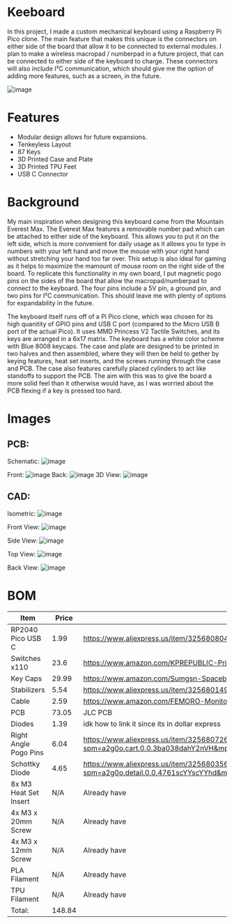# Keeboard

In this project, I made a custom mechanical keyboard using a Raspberry Pi Pico clone. The main feature that makes this unique is the connectors on either side of the board that allow it to be connected to external modules. I plan to make a wireless macropad / numberpad in a future project, that can be connected to either side of the keyboard to charge. These connectors will also include I²C communication, which should give me the option of adding more features, such as a screen, in the future.

![image](https://github.com/user-attachments/assets/000ffb94-b1bc-40e2-98c2-b1048e56a59c)

# Features

* Modular design allows for future expansions.
* Tenkeyless Layout
* 87 Keys
* 3D Printed Case and Plate
* 3D Printed TPU Feet
* USB C Connector

# Background

My main inspiration when designing this keyboard came from the Mountain Everest Max. The Everest Max features a removable number pad which can be attached to either side of the keyboard. This allows you to put it on the left side, which is more convenient for daily usage as it allows you to type in numbers with your left hand and move the mouse with your right hand without stretching your hand too far over. This setup is also ideal for gaming as it helps to maximize the mamount of mouse room on the right side of the board. To replicate this functionality in my own board, I put magnetic pogo pins on the sides of the board that allow the macropad/numberpad to connect to the keyboard. The four pins include a 5V pin, a ground pin, and two pins for I²C communication. This should leave me with plenty of options for expandability in the future.

The keyboard itself runs off of a Pi Pico clone, which was chosen for its high quanitity of GPIO pins and USB C port (compared to the Micro USB B port of the actual Pico). It uses MMD Princess V2 Tactile Switches, and its keys are arranged in a 6x17 matrix. The keyboard has a white color scheme with Blue 8008 keycaps. The case and plate are designed to be printed in two halves and then assembled, where they will then be held to gether by keying features, heat set inserts, and the screws running through the case and PCB. The case also features carefully placed cylinders to act like standoffs to support the PCB. The aim with this was to give the board a more solid feel than it otherwise would have, as I was worried about the PCB flexing if a key is pressed too hard.

# Images

## PCB:
Schematic:
![image](https://github.com/user-attachments/assets/87a5833b-df61-42e8-8393-87130a53c252)

Front:
![image](https://github.com/user-attachments/assets/87d26551-021b-4a17-a9c9-2c0e55f7c9ba)
Back:
![image](https://github.com/user-attachments/assets/6082f38e-1d38-45b1-a5c3-80429cf883bc)
3D View:
![image](https://github.com/user-attachments/assets/1532ab9e-a589-4e56-ad91-9fef29abcda1)

## CAD:
Isometric:
![image](https://github.com/user-attachments/assets/2d376f18-136c-4a6b-be7e-b61e0ae7a144)

Front View:
![image](https://github.com/user-attachments/assets/5d17b7b1-2008-4b0b-a14d-b673a3c53a87)

Side View:
![image](https://github.com/user-attachments/assets/3f54e12b-c284-4a91-9348-8b9789435811)

Top View:
![image](https://github.com/user-attachments/assets/d5cb60e5-5211-4f2c-9b56-5e2546696687)

Back View:
![image](https://github.com/user-attachments/assets/12e8ded4-1b9a-4817-b722-becd98614d5d)

# BOM

| Item                  | Price  | Link                                                                                                                                                                                                                                                                                                                                                                                                                                                                                                                                                                                                                                                                                                                                                         |
| --------------------- | ------ | ------------------------------------------------------------------------------------------------------------------------------------------------------------------------------------------------------------------------------------------------------------------------------------------------------------------------------------------------------------------------------------------------------------------------------------------------------------------------------------------------------------------------------------------------------------------------------------------------------------------------------------------------------------------------------------------------------------------------------------------------------------ |
| RP2040 Pico USB C     | 1.99   | https://www.aliexpress.us/item/3256808040042288.html?spm=a2g0o.productlist.main.2.7b5d328f2rZ0Kk&algo_pvid=4e296762-5c0e-459b-b1f6-ba2306fd98c6&algo_exp_id=4e296762-5c0e-459b-b1f6-ba2306fd98c6-1&pdp_ext_f=%7B"order"%3A"30"%2C"eval"%3A"1"%7D&pdp_npi=4%40dis%21USD%2110.51%213.69%21%21%2175.16%2126.43%21%40210337c117496162516362210eb7d4%2112000044297086886%21sea%21US%216330817038%21X&curPageLogUid=oRgrVCWBuHse&utparam-url=scene%3Asearch%7Cquery_from%3A                                                                                                                                                                                                                                                                                        |
| Switches x110         | 23.6   | https://www.amazon.com/KPREPUBLIC-Princess-Tactile-Mechanical-Keyboard/dp/B0C533CCXY?th=1                                                                                                                                                                                                                                                                                                                                                                                                                                                                                                                                                                                                                                                                    |
| Key Caps              | 29.99  | https://www.amazon.com/Sumgsn-Spacebar-Switches-Mechanical-Keyboard/dp/B0BNN2M9QD/?_encoding=UTF8&pd_rd_w=Owgs7&content-id=amzn1.sym.255b3518-6e7f-495c-8611-30a58648072e%3Aamzn1.symc.a68f4ca3-28dc-4388-a2cf-24672c480d8f&pf_rd_p=255b3518-6e7f-495c-8611-30a58648072e&pf_rd_r=SR0ZSF2C3SRVJ6WBDXZ4&pd_rd_wg=cmrkw&pd_rd_r=99deb115-383c-4166-b5aa-908d03b4ab75&ref_=pd_hp_d_atf_ci_mcx_mr_ca_hp_atf_d&th=1                                                                                                                                                                                                                                                                                                                                                |
| Stabilizers           | 5.54   | https://www.aliexpress.us/item/3256801499984864.html?spm=a2g0o.productlist.main.2.5e802Ptr2PtrTU&algo_pvid=894e96cb-5856-42ec-b70d-f3d1f1ab610d&algo_exp_id=894e96cb-5856-42ec-b70d-f3d1f1ab610d-1&pdp_ext_f=%7B"order"%3A"111"%2C"eval"%3A"1"%7D&pdp_npi=4%40dis%21USD%215.54%215.54%21%21%215.54%215.54%21%40210318e817496929936517433e29c3%2112000017133740376%21sea%21US%216330817038%21X&curPageLogUid=4ANDMTxK2PfM&utparam-url=scene%3Asearch%7Cquery_from%3A                                                                                                                                                                                                                                                                                          |
| Cable                 | 2.59   | https://www.amazon.com/FEMORO-Monitor-Display-Transfer-Thunderbolt/dp/B0F23ZT4LV/ref=sr_1_9?crid=2ZKUO80E5SP4L&dib=eyJ2IjoiMSJ9.a99dA3Xkjh7kuCLJPGQ2w054v8sE_aP7os6HZe7ytSPJiTMGqsE7HuaqPAtd1a3zuaMVoQJrTKKsrSQHJpsi8vS-W7E6vbY89hHuhvpkfkeG4o6GhmpTfCiDUu-5lZSol22VuA1Ba0a5nhJrrq8EP_EZwHwvoMC1stC9nnUkoIQQTduGNrMQYjUpZbl7L0n7ey4Yf4511wipaNn38RS3PkKullkE1e1DvtnHBdEws-8h8J8aPsmIx5VRWdyiVi7A3NyJ_uR7ZrmGwf51hGABbnt-1DGXWqk3uVoJZLORkWA.jJ-LFd0boDIYZOtuu-53lBCiVccYsCGkF-oIuI3DvOs&dib_tag=se&keywords=usb+c+cable+6ft+data&qid=1749609642&s=industrial&sprefix=usb+c+cable+6ft+data%2Cindustrial%2C81&sr=1-9                                                                                                                                           |
| PCB                   | 73.05  | JLC PCB                                                                                                                                                                                                                                                                                                                                                                                                                                                                                                                                                                                                                                                                                                                                                      |
| Diodes                | 1.39   | idk how to link it since its in dollar express                                                                                                                                                                                                                                                                                                                                                                                                                                                                                                                                                                                                                                                                                                               |
| Right Angle Pogo Pins | 6.04   | https://www.aliexpress.us/item/3256807268443322.html?spm=a2g0o.cart.0.0.3ba038dahY2nVH&mp=1&pdp_npi=5%40dis%21USD%21USD%206.04%21USD%206.04%21%21USD%205.47%21%21%21%402101ef5e17496929103664858e21ef%2112000040826212953%21ct%21US%216330817038%21%211%210&_gl=1*4pbm4g*_gcl_aw*R0NMLjE3NDM2NTYyOTYuQ2p3S0NBand3TE9fQmhCMkVpd0F4MmUtMzhTVXhwSnVVaFY3RDJGTEt4dHVKa3pZa1FfMXBDelhMN3dDNEpjNjlwWkxjUUIzc19PMVNob0NsdzRRQXZEX0J3RQ..*_gcl_dc*R0NMLjE3NDM2NTYyOTYuQ2p3S0NBand3TE9fQmhCMkVpd0F4MmUtMzhTVXhwSnVVaFY3RDJGTEt4dHVKa3pZa1FfMXBDelhMN3dDNEpjNjlwWkxjUUIzc19PMVNob0NsdzRRQXZEX0J3RQ..*_gcl_au*ODM0OTgyNzI4LjE3NDkxODQwOTI.*_ga*MTY5NzgyMzkxMS4xNzQ5MTg0MDky*_ga_VED1YSGNC7*czE3NDk2OTI1MTckbzgkZzEkdDE3NDk2OTI5MDkkajU5JGwwJGgw&gatewayAdapt=glo2usa    |
| Schottky Diode        | 4.65   | https://www.aliexpress.us/item/3256803563924504.html?spm=a2g0o.detail.0.0.4761scYYscYYhd&mp=1&pdp_npi=5%40dis%21USD%21USD%204.65%21USD%204.65%21%21USD%204.22%21%21%21%402101c59817496929409135558e8112%2112000027034712557%21ct%21US%216330817038%21%211%210&_gl=1*147gwp3*_gcl_aw*R0NMLjE3NDM2NTYyOTYuQ2p3S0NBand3TE9fQmhCMkVpd0F4MmUtMzhTVXhwSnVVaFY3RDJGTEt4dHVKa3pZa1FfMXBDelhMN3dDNEpjNjlwWkxjUUIzc19PMVNob0NsdzRRQXZEX0J3RQ..*_gcl_dc*R0NMLjE3NDM2NTYyOTYuQ2p3S0NBand3TE9fQmhCMkVpd0F4MmUtMzhTVXhwSnVVaFY3RDJGTEt4dHVKa3pZa1FfMXBDelhMN3dDNEpjNjlwWkxjUUIzc19PMVNob0NsdzRRQXZEX0J3RQ..*_gcl_au*ODM0OTgyNzI4LjE3NDkxODQwOTI.*_ga*MTY5NzgyMzkxMS4xNzQ5MTg0MDky*_ga_VED1YSGNC7*czE3NDk2OTI1MTckbzgkZzEkdDE3NDk2OTI5NTYkajEyJGwwJGgw&gatewayAdapt=glo2usa |
| 8x M3 Heat Set Insert | N/A    | Already have                                                                                                                                                                                                                                                                                                                                                                                                                                                                                                                                                                                                                                                                                                                                                 |
| 4x M3 x 20mm Screw    | N/A    | Already have                                                                                                                                                                                                                                                                                                                                                                                                                                                                                                                                                                                                                                                                                                                                                 |
| 4x M3 x 12mm Screw    | N/A    | Already have                                                                                                                                                                                                                                                                                                                                                                                                                                                                                                                                                                                                                                                                                                                                                 |
| PLA Filament          | N/A    | Already have                                                                                                                                                                                                                                                                                                                                                                                                                                                                                                                                                                                                                                                                                                                                                 |
| TPU Filament          | N/A    | Already have                                                                                                                                                                                                                                                                                                                                                                                                                                                                                                                                                                                                                                                                                                                                                 |
| Total:                | 148.84 |                                                                                                                                                                                                                                                                                                                                                                                                                                                                                                                                                                                                                                                                                                                                                              |
